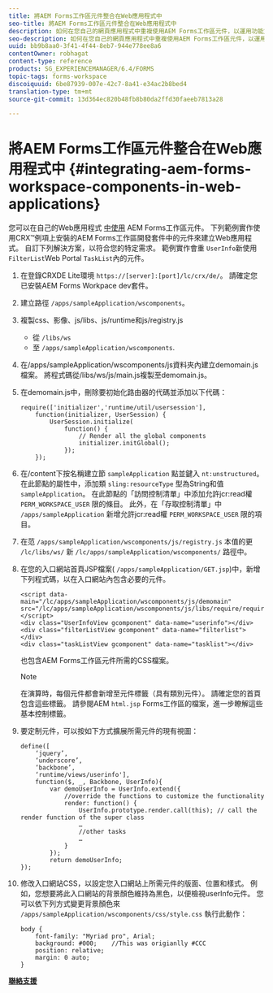 ```yaml
---
title: 將AEM Forms工作區元件整合在Web應用程式中
seo-title: 將AEM Forms工作區元件整合在Web應用程式中
description: 如何在您自己的網頁應用程式中重複使用AEM Forms工作區元件，以運用功能並提供緊密的整合。
seo-description: 如何在您自己的網頁應用程式中重複使用AEM Forms工作區元件，以運用功能並提供緊密的整合。
uuid: bb9b8aa0-3f41-4f44-8eb7-944e778ee8a6
contentOwner: robhagat
content-type: reference
products: SG_EXPERIENCEMANAGER/6.4/FORMS
topic-tags: forms-workspace
discoiquuid: 6be87939-007e-42c7-8a41-e34ac2b8bed4
translation-type: tm+mt
source-git-commit: 13d364ec820b48fb8b80da2ffd30faeeb7813a28

---
```



# 將AEM Forms工作區元件整合在Web應用程式中 {#integrating-aem-forms-workspace-components-in-web-applications}

您可以在自己的Web應用程式 [中使用](/help/forms/using/description-reusable-components.md) AEM Forms工作區元件。 下列範例實作使用CRX™例項上安裝的AEM Forms工作區開發套件中的元件來建立Web應用程式。 自訂下列解決方案，以符合您的特定需求。 範例實作會重 `UserInfo`新使用 `FilterList`Web Portal `TaskList`內的元件。

1. 在登錄CRXDE Lite環境 `https://[server]:[port]/lc/crx/de/`。 請確定您已安裝AEM Forms Workpace dev套件。
1. 建立路徑 `/apps/sampleApplication/wscomponents`。
1. 複製css、影像、js/libs、js/runtime和js/registry.js

   * 從 `/libs/ws`
   * 至 `/apps/sampleApplication/wscomponents`.

1. 在/apps/sampleApplication/wscomponents/js資料夾內建立demomain.js檔案。 將程式碼從/libs/ws/js/main.js複製至demomain.js。
1. 在demomain.js中，刪除要初始化路由器的代碼並添加以下代碼：

   ```
   require(['initializer','runtime/util/usersession'], 
       function(initializer, UserSession) { 
           UserSession.initialize( 
               function() { 
                   // Render all the global components
                   initializer.initGlobal();  
               }); 
       });
   ```

1. 在/content下按名稱建立節 `sampleApplication` 點並鍵入 `nt:unstructured`。 在此節點的屬性中，添加類 `sling:resourceType` 型為String和值 `sampleApplication`。 在此節點的「訪問控制清單」中添加允許jcr:read權 `PERM_WORKSPACE_USER` 限的條目。 此外，在「存取控制清單」中 `/apps/sampleApplication` 新增允許jcr:read權 `PERM_WORKSPACE_USER` 限的項目。
1. 在范 `/apps/sampleApplication/wscomponents/js/registry.js` 本值的更 `/lc/libs/ws/` 新 `/lc/apps/sampleApplication/wscomponents/` 路徑中。
1. 在您的入口網站首頁JSP檔案( `/apps/sampleApplication/GET.jsp`)中，新增下列程式碼，以在入口網站內包含必要的元件。

   ```as3
   <script data-main="/lc/apps/sampleApplication/wscomponents/js/demomain" src="/lc/apps/sampleApplication/wscomponents/js/libs/require/require.js"></script>
   <div class="UserInfoView gcomponent" data-name="userinfo"></div> 
   <div class="filterListView gcomponent" data-name="filterlist"></div> 
   <div class="taskListView gcomponent" data-name="tasklist"></div> 
   ```

   也包含AEM Forms工作區元件所需的CSS檔案。

   >[!NOTE]
   >
   >在演算時，每個元件都會新增至元件標籤（具有類別元件）。 請確定您的首頁包含這些標籤。 請參閱AEM `html.jsp` Forms工作區的檔案，進一步瞭解這些基本控制標籤。

1. 要定制元件，可以按如下方式擴展所需元件的現有視圖：

   ```as3
   define([ 
       ‘jquery’, 
       ‘underscore’, 
       ‘backbone’, 
       ‘runtime/views/userinfo'],
       function($, _, Backbone, UserInfo){ 
           var demoUserInfo = UserInfo.extend({ 
               //override the functions to customize the functionality 
               render: function() { 
                   UserInfo.prototype.render.call(this); // call the render function of the super class 
                   … 
                   //other tasks 
                   … 
               } 
           }); 
           return demoUserInfo; 
   });
   ```

1. 修改入口網站CSS，以設定您入口網站上所需元件的版面、位置和樣式。 例如，您想要將此入口網站的背景顏色維持為黑色，以便檢視userInfo元件。 您可以依下列方式變更背景顏色來 `/apps/sampleApplication/wscomponents/css/style.css` 執行此動作：

   ```as3
   body {
       font-family: "Myriad pro", Arial;
       background: #000;    //This was origianlly #CCC    
       position: relative;
       margin: 0 auto;
   }
   ```

**[聯絡支援](https://www.adobe.com/account/sign-in.supportportal.html)**
